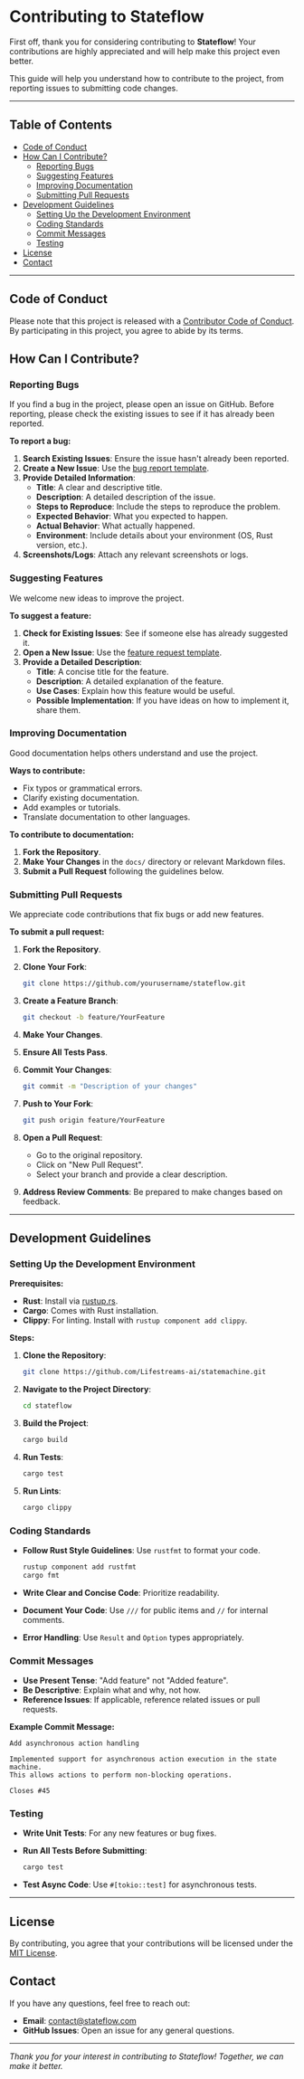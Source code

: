 <!-- omit in toc -->
# Contributing to Stateflow

First off, thank you for considering contributing to **Stateflow**! Your contributions are highly appreciated and will help make this project even better.

This guide will help you understand how to contribute to the project, from reporting issues to submitting code changes.

---

<!-- omit in toc -->
## Table of Contents

- [Code of Conduct](#code-of-conduct)
- [How Can I Contribute?](#how-can-i-contribute)
  - [Reporting Bugs](#reporting-bugs)
  - [Suggesting Features](#suggesting-features)
  - [Improving Documentation](#improving-documentation)
  - [Submitting Pull Requests](#submitting-pull-requests)
- [Development Guidelines](#development-guidelines)
  - [Setting Up the Development Environment](#setting-up-the-development-environment)
  - [Coding Standards](#coding-standards)
  - [Commit Messages](#commit-messages)
  - [Testing](#testing)
- [License](#license)
- [Contact](#contact)

---

## Code of Conduct

Please note that this project is released with a [Contributor Code of Conduct](stateflow/CODE_OF_CONDUCT.md). By participating in this project, you agree to abide by its terms.

## How Can I Contribute?

### Reporting Bugs

If you find a bug in the project, please open an issue on GitHub. Before reporting, please check the existing issues to see if it has already been reported.

**To report a bug:**

1. **Search Existing Issues**: Ensure the issue hasn't already been reported.
2. **Create a New Issue**: Use the [bug report template](https://github.com/Lifestreams-ai/statemachine/issues/new?template=bug_report.md).
3. **Provide Detailed Information**:
   - **Title**: A clear and descriptive title.
   - **Description**: A detailed description of the issue.
   - **Steps to Reproduce**: Include the steps to reproduce the problem.
   - **Expected Behavior**: What you expected to happen.
   - **Actual Behavior**: What actually happened.
   - **Environment**: Include details about your environment (OS, Rust version, etc.).
4. **Screenshots/Logs**: Attach any relevant screenshots or logs.

### Suggesting Features

We welcome new ideas to improve the project.

**To suggest a feature:**

1. **Check for Existing Issues**: See if someone else has already suggested it.
2. **Open a New Issue**: Use the [feature request template](https://github.com/Lifestreams-ai/statemachine/issues/new?template=feature_request.md).
3. **Provide a Detailed Description**:
   - **Title**: A concise title for the feature.
   - **Description**: A detailed explanation of the feature.
   - **Use Cases**: Explain how this feature would be useful.
   - **Possible Implementation**: If you have ideas on how to implement it, share them.

### Improving Documentation

Good documentation helps others understand and use the project.

**Ways to contribute:**

- Fix typos or grammatical errors.
- Clarify existing documentation.
- Add examples or tutorials.
- Translate documentation to other languages.

**To contribute to documentation:**

1. **Fork the Repository**.
2. **Make Your Changes** in the `docs/` directory or relevant Markdown files.
3. **Submit a Pull Request** following the guidelines below.

### Submitting Pull Requests

We appreciate code contributions that fix bugs or add new features.

**To submit a pull request:**

1. **Fork the Repository**.
2. **Clone Your Fork**:

   ```bash
   git clone https://github.com/yourusername/stateflow.git
   ```

3. **Create a Feature Branch**:

   ```bash
   git checkout -b feature/YourFeature
   ```

4. **Make Your Changes**.
5. **Ensure All Tests Pass**.
6. **Commit Your Changes**:

   ```bash
   git commit -m "Description of your changes"
   ```

7. **Push to Your Fork**:

   ```bash
   git push origin feature/YourFeature
   ```

8. **Open a Pull Request**:

   - Go to the original repository.
   - Click on "New Pull Request".
   - Select your branch and provide a clear description.

9. **Address Review Comments**: Be prepared to make changes based on feedback.

---

## Development Guidelines

### Setting Up the Development Environment

**Prerequisites:**

- **Rust**: Install via [rustup.rs](https://rustup.rs/).
- **Cargo**: Comes with Rust installation.
- **Clippy**: For linting. Install with `rustup component add clippy`.

**Steps:**

1. **Clone the Repository**:

   ```bash
   git clone https://github.com/Lifestreams-ai/statemachine.git
   ```

2. **Navigate to the Project Directory**:

   ```bash
   cd stateflow
   ```

3. **Build the Project**:

   ```bash
   cargo build
   ```

4. **Run Tests**:

   ```bash
   cargo test
   ```

5. **Run Lints**:

   ```bash
   cargo clippy
   ```

### Coding Standards

- **Follow Rust Style Guidelines**: Use `rustfmt` to format your code.

  ```bash
  rustup component add rustfmt
  cargo fmt
  ```

- **Write Clear and Concise Code**: Prioritize readability.
- **Document Your Code**: Use `///` for public items and `//` for internal comments.
- **Error Handling**: Use `Result` and `Option` types appropriately.

### Commit Messages

- **Use Present Tense**: "Add feature" not "Added feature".
- **Be Descriptive**: Explain what and why, not how.
- **Reference Issues**: If applicable, reference related issues or pull requests.

**Example Commit Message:**

```
Add asynchronous action handling

Implemented support for asynchronous action execution in the state machine.
This allows actions to perform non-blocking operations.

Closes #45
```

### Testing

- **Write Unit Tests**: For any new features or bug fixes.
- **Run All Tests Before Submitting**:

  ```bash
  cargo test
  ```

- **Test Async Code**: Use `#[tokio::test]` for asynchronous tests.

---

## License

By contributing, you agree that your contributions will be licensed under the [MIT License](LICENSE).

## Contact

If you have any questions, feel free to reach out:

- **Email**: [contact@stateflow.com](mailto:contact@stateflow.com)
- **GitHub Issues**: Open an issue for any general questions.

---

*Thank you for your interest in contributing to Stateflow! Together, we can make it better.*